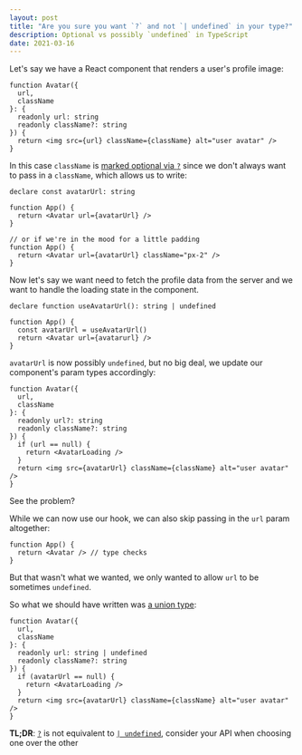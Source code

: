 ```yaml
---
layout: post
title: "Are you sure you want `?` and not `| undefined` in your type?"
description: Optional vs possibly `undefined` in TypeScript
date: 2021-03-16
---
```


Let's say we have a React component that renders a user's profile image:

```tsx
function Avatar({
  url,
  className
}: {
  readonly url: string
  readonly className?: string
}) {
  return <img src={url} className={className} alt="user avatar" />
}
```

In this case `className` is [marked optional via `?`][0] since we don't always
want to pass in a `className`, which allows us to write:

```tsx
declare const avatarUrl: string

function App() {
  return <Avatar url={avatarUrl} />
}

// or if we're in the mood for a little padding
function App() {
  return <Avatar url={avatarUrl} className="px-2" />
}
```

Now let's say we want need to fetch the profile data from the server and we
want to handle the loading state in the component.

```tsx
declare function useAvatarUrl(): string | undefined

function App() {
  const avatarUrl = useAvatarUrl()
  return <Avatar url={avatarurl} />
}
```

`avatarUrl` is now possibly `undefined`, but no big deal, we update our
component's param types accordingly:

```tsx
function Avatar({
  url,
  className
}: {
  readonly url?: string
  readonly className?: string
}) {
  if (url == null) {
    return <AvatarLoading />
  }
  return <img src={avatarUrl} className={className} alt="user avatar" />
}
```

See the problem?

While we can now use our hook, we can also skip passing in the `url` param
altogether:

```tsx
function App() {
  return <Avatar /> // type checks
}
```

But that wasn't what we wanted, we only wanted to allow `url` to be sometimes
`undefined`.

So what we should have written was [a union type][1]:

```tsx
function Avatar({
  url,
  className
}: {
  readonly url: string | undefined
  readonly className?: string
}) {
  if (avatarUrl == null) {
    return <AvatarLoading />
  }
  return <img src={avatarUrl} className={className} alt="user avatar" />
}
```

**TL;DR**: [`?`][0] is not equivalent to [`| undefined`][1], consider your API when choosing one over the other

[0]: https://www.typescriptlang.org/docs/handbook/2/everyday-types.html#optional-properties
[1]: https://www.typescriptlang.org/docs/handbook/2/everyday-types.html#defining-a-union-type
